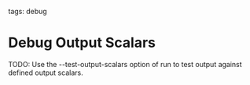 tags: debug

# Debug Output Scalars

TODO: Use the --test-output-scalars option of run to test output
against defined output scalars.

